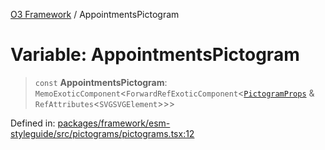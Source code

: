 [O3 Framework](../API.md) / AppointmentsPictogram

# Variable: AppointmentsPictogram

> `const` **AppointmentsPictogram**: `MemoExoticComponent`\<`ForwardRefExoticComponent`\<[`PictogramProps`](../type-aliases/PictogramProps.md) & `RefAttributes`\<`SVGSVGElement`\>\>\>

Defined in: [packages/framework/esm-styleguide/src/pictograms/pictograms.tsx:12](https://github.com/UjjawalPrabhat/openmrs-esm-core/blob/main/packages/framework/esm-styleguide/src/pictograms/pictograms.tsx#L12)
